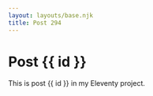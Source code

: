 ```yaml
---
layout: layouts/base.njk
title: Post 294
---
```


# Post {{ id }}

This is post {{ id }} in my Eleventy project.
